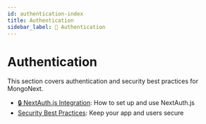 ```yaml
---
id: authentication-index
title: Authentication
sidebar_label: 🔐 Authentication
---
```


# Authentication

This section covers authentication and security best practices for MongoNext.

- [🔒 NextAuth.js Integration](nextauth.md): How to set up and use NextAuth.js
- [Security Best Practices](security-best-practices.md): Keep your app and users secure 